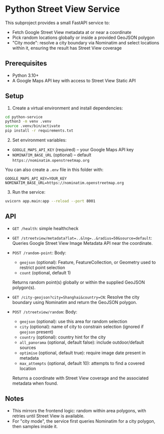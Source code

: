 # Python Street View Service

This subproject provides a small FastAPI service to:
- Fetch Google Street View metadata at or near a coordinate
- Pick random locations globally or inside a provided GeoJSON polygon
- "City mode": resolve a city boundary via Nominatim and select locations within it, ensuring the result has Street View coverage

## Prerequisites
- Python 3.10+
- A Google Maps API key with access to Street View Static API

## Setup
1. Create a virtual environment and install dependencies:

```bash
cd python-service
python3 -m venv .venv
source .venv/bin/activate
pip install -r requirements.txt
```

2. Set environment variables:
- `GOOGLE_MAPS_API_KEY` (required) – your Google Maps API key
- `NOMINATIM_BASE_URL` (optional) – default `https://nominatim.openstreetmap.org`

You can also create a `.env` file in this folder with:

```
GOOGLE_MAPS_API_KEY=YOUR_KEY
NOMINATIM_BASE_URL=https://nominatim.openstreetmap.org
```

3. Run the service:

```bash
uvicorn app.main:app --reload --port 8001
```

## API
- `GET /health`: simple healthcheck

- `GET /streetview/metadata?lat=..&lng=..&radius=50&source=default`:
  Queries Google Street View Image Metadata API near the coordinate.

- `POST /random-point`:
  Body:
  - `geojson` (optional): Feature, FeatureCollection, or Geometry used to restrict point selection
  - `count` (optional, default 1)

  Returns random point(s) globally or within the supplied GeoJSON polygon(s).

- `GET /city-geojson?city=Shanghai&country=CN`:
  Resolve the city boundary using Nominatim and return the GeoJSON polygon.

- `POST /streetview/random`:
  Body:
  - `geojson` (optional): use this area for random selection
  - `city` (optional): name of city to constrain selection (ignored if `geojson` present)
  - `country` (optional): country hint for the city
  - `all_panorama` (optional, default false): include outdoor/default sources
  - `optimise` (optional, default true): require image date present in metadata
  - `max_attempts` (optional, default 10): attempts to find a covered location

  Returns a coordinate with Street View coverage and the associated metadata when found.

## Notes
- This mirrors the frontend logic: random within area polygons, with retries until Street View is available.
- For "city mode", the service first queries Nominatim for a city polygon, then samples inside it. 
